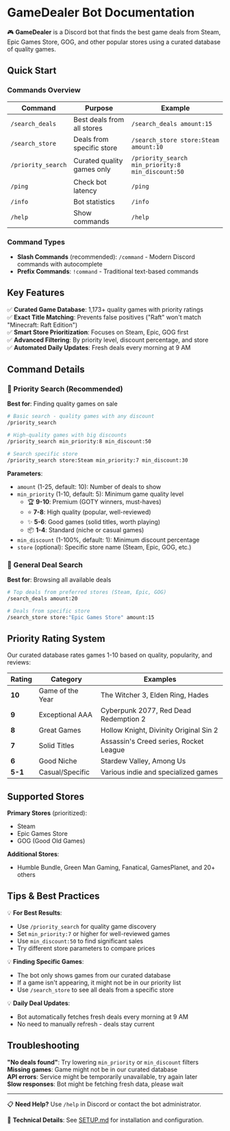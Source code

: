 # GameDealer Bot Documentation

🎮 **GameDealer** is a Discord bot that finds the best game deals from Steam, Epic Games Store, GOG, and other popular stores using a curated database of quality games.

## Quick Start

### Commands Overview

| Command            | Purpose                    | Example                                           |
| ------------------ | -------------------------- | ------------------------------------------------- |
| `/search_deals`    | Best deals from all stores | `/search_deals amount:15`                         |
| `/search_store`    | Deals from specific store  | `/search_store store:Steam amount:10`             |
| `/priority_search` | Curated quality games only | `/priority_search min_priority:8 min_discount:50` |
| `/ping`            | Check bot latency          | `/ping`                                           |
| `/info`            | Bot statistics             | `/info`                                           |
| `/help`            | Show commands              | `/help`                                           |

### Command Types

-   **Slash Commands** (recommended): `/command` - Modern Discord commands with autocomplete
-   **Prefix Commands**: `!command` - Traditional text-based commands

## Key Features

✅ **Curated Game Database**: 1,173+ quality games with priority ratings  
✅ **Exact Title Matching**: Prevents false positives ("Raft" won't match "Minecraft: Raft Edition")  
✅ **Smart Store Prioritization**: Focuses on Steam, Epic, GOG first  
✅ **Advanced Filtering**: By priority level, discount percentage, and store  
✅ **Automated Daily Updates**: Fresh deals every morning at 9 AM

## Command Details

### 🎯 Priority Search (Recommended)

**Best for**: Finding quality games on sale

```bash
# Basic search - quality games with any discount
/priority_search

# High-quality games with big discounts
/priority_search min_priority:8 min_discount:50

# Search specific store
/priority_search store:Steam min_priority:7 min_discount:30
```

**Parameters**:

-   `amount` (1-25, default: 10): Number of deals to show
-   `min_priority` (1-10, default: 5): Minimum game quality level
    -   🏆 **9-10**: Premium (GOTY winners, must-haves)
    -   ⭐ **7-8**: High quality (popular, well-reviewed)
    -   ✨ **5-6**: Good games (solid titles, worth playing)
    -   📦 **1-4**: Standard (niche or casual games)
-   `min_discount` (1-100%, default: 1): Minimum discount percentage
-   `store` (optional): Specific store name (Steam, Epic, GOG, etc.)

### 🛒 General Deal Search

**Best for**: Browsing all available deals

```bash
# Top deals from preferred stores (Steam, Epic, GOG)
/search_deals amount:20

# Deals from specific store
/search_store store:"Epic Games Store" amount:15
```

## Priority Rating System

Our curated database rates games 1-10 based on quality, popularity, and reviews:

| Rating  | Category         | Examples                               |
| ------- | ---------------- | -------------------------------------- |
| **10**  | Game of the Year | The Witcher 3, Elden Ring, Hades       |
| **9**   | Exceptional AAA  | Cyberpunk 2077, Red Dead Redemption 2  |
| **8**   | Great Games      | Hollow Knight, Divinity Original Sin 2 |
| **7**   | Solid Titles     | Assassin's Creed series, Rocket League |
| **6**   | Good Niche       | Stardew Valley, Among Us               |
| **5-1** | Casual/Specific  | Various indie and specialized games    |

## Supported Stores

**Primary Stores** (prioritized):

-   Steam
-   Epic Games Store
-   GOG (Good Old Games)

**Additional Stores**:

-   Humble Bundle, Green Man Gaming, Fanatical, GamesPlanet, and 20+ others

## Tips & Best Practices

💡 **For Best Results**:

-   Use `/priority_search` for quality game discovery
-   Set `min_priority:7` or higher for well-reviewed games
-   Use `min_discount:50` to find significant sales
-   Try different store parameters to compare prices

💡 **Finding Specific Games**:

-   The bot only shows games from our curated database
-   If a game isn't appearing, it might not be in our priority list
-   Use `/search_store` to see all deals from a specific store

💡 **Daily Deal Updates**:

-   Bot automatically fetches fresh deals every morning at 9 AM
-   No need to manually refresh - deals stay current

## Troubleshooting

**"No deals found"**: Try lowering `min_priority` or `min_discount` filters  
**Missing games**: Game might not be in our curated database  
**API errors**: Service might be temporarily unavailable, try again later  
**Slow responses**: Bot might be fetching fresh data, please wait

---

📋 **Need Help?** Use `/help` in Discord or contact the bot administrator.

🔧 **Technical Details**: See [SETUP.md](SETUP.md) for installation and configuration.
